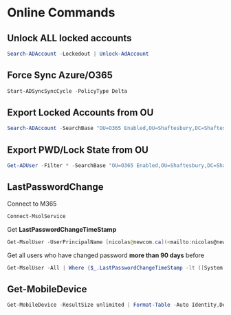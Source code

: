 # Online Commands

## Unlock ALL locked accounts

``` powershell
Search-ADAccount -Lockedout | Unlock-AdAccount
```

## Force Sync Azure/O365

``` powershell
Start-ADSyncSyncCycle -PolicyType Delta
```

## Export Locked Accounts from OU

``` powershell
Search-ADAccount -SearchBase "OU=O365 Enabled,OU=Shaftesbury,DC=Shaftesbury,DC=local" -Lockedout | Export-Csv -NoTypeInformation -Path "C:\Locked_Export.csv"
```

## Export PWD/Lock State from OU

``` powershell
Get-ADUser -Filter * -SearchBase "OU=O365 Enabled,OU=Shaftesbury,DC=Shaftesbury,DC=local" -Properties Created, LastLogonDate, LastBadPasswordAttempt, passwordlastset, passwordneverexpires, PasswordExpired, LockedOut, AccountLockoutTime, BadLogonCount | Select-Object Enabled, Created, Name, UserPrincipalName, PasswordExpired, Passwordneverexpires, passwordlastset, LockedOut, AccountLockoutTime, BadLogonCount, LastBadPasswordAttempt, LastLogonDate | Export-Csv -Path "C:\USR_LOCK_Export.csv" -NoTypeInformation
```

## LastPasswordChange

Connect to M365

```powershell
Connect-MsolService
```

Get **LastPasswordChangeTimeStamp**

```powershell
Get-MsolUser -UserPrincipalName [nicolas@newcom.ca](<mailto:nicolas@newcom.ca>) | Select DisplayName,UserPrincipalName,LastPasswordChangeTimeStamp
```

Get all users who have changed password **more than 90 days** before

``` powershell
Get-MsolUser -All | Where {$_.LastPasswordChangeTimeStamp -lt ([System.DateTime]::Now).AddDays(-90)} | Sort-Object LastPasswordChangeTimeStamp -Descending | Select DisplayName,LastPasswordChangeTimeStamp
```

## Get-MobileDevice

``` powershell
Get-MobileDevice -ResultSize unlimited | Format-Table -Auto Identity,DeviceAccessState,IsManaged,IsCompliant,IsDisabled,DeviceOS
```

